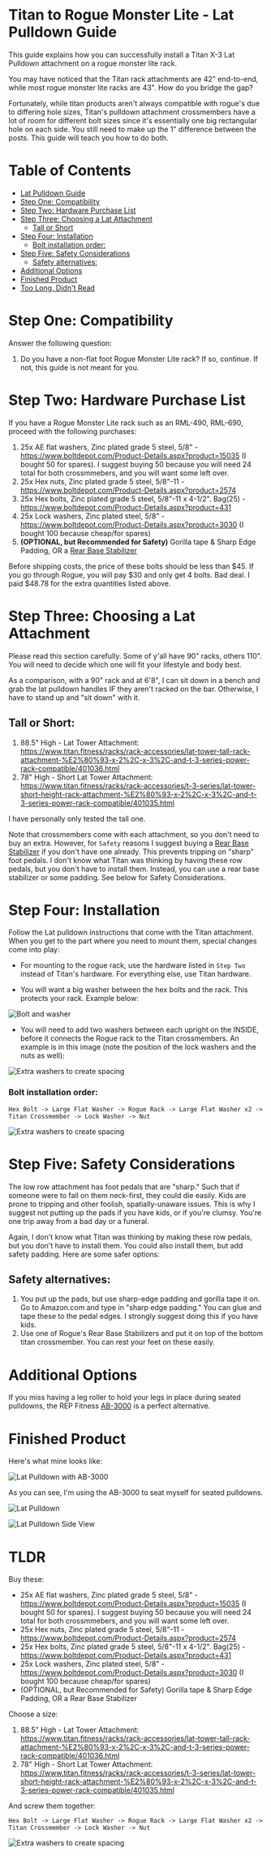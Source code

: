 # Titan to Rogue Monster Lite - Lat Pulldown Guide

This guide explains how you can successfully install a Titan X-3 Lat Pulldown attachment on a rogue monster lite rack. 

You may have noticed that the Titan rack attachments are 42" end-to-end, while most rogue monster lite racks are 43". How do you bridge the gap? 

Fortunately, while titan products aren't always compatible with rogue's due to differing hole sizes, Titan's pulldown attachment crossmembers have a lot of room for different bolt sizes since it's essentially one big rectangular hole on each side. You still need to make up the 1" difference between the posts. This guide will teach you how to do both.

# Table of Contents

   * [Lat Pulldown Guide](#lat-pulldown-guide)
   * [Step One: Compatibility](#step-one-compatibility)
   * [Step Two: Hardware Purchase List](#step-two-hardware-purchase-list)
   * [Step Three: Choosing a Lat Attachment](#step-three-choosing-a-lat-attachment)
      * [Tall or Short](#Tall-or-short)
   * [Step Four: Installation](#step-four-installation)
      * [Bolt installation order:](#bolt-installation-order)
   * [Step Five: Safety Considerations](#step-five-safety-considerations)
      * [Safety alternatives:](#safety-alternatives)
   * [Additional Options](#additional-options)
   * [Finished Product](#finished-product)
   * [Too Long, Didn't Read](#tldr)



# Step One: Compatibility

Answer the following question:

1) Do you have a non-flat foot Rogue Monster Lite rack? If so, continue. If not, this guide is not meant for you. 

# Step Two: Hardware Purchase List

If you have a Rogue Monster Lite rack such as an RML-490, RML-690, proceed with the following purchases:

1) 25x AE flat washers, Zinc plated grade 5 steel, 5/8" - https://www.boltdepot.com/Product-Details.aspx?product=15035 (I bought 50 for spares). I suggest buying 50 because you will need 24 total for both crossmmebers, and you will want some left over.
2) 25x Hex nuts, Zinc plated grade 5 steel, 5/8"-11 - https://www.boltdepot.com/Product-Details.aspx?product=2574
3) 25x Hex bolts, Zinc plated grade 5 steel, 5/8"-11 x 4-1/2". Bag(25) - https://www.boltdepot.com/Product-Details.aspx?product=431
4) 25x Lock washers, Zinc plated steel, 5/8" - https://www.boltdepot.com/Product-Details.aspx?product=3030 (I bought 100 because cheap/for spares)
5) **(OPTIONAL, but Recommended for Safety)** Gorilla tape & Sharp Edge Padding, OR a [Rear Base Stabilizer](https://www.roguefitness.com/monster-lite-stabilizer-kit) 

Before shipping costs, the price of these bolts should be less than $45. If you go through Rogue, you will pay $30 and only get 4 bolts. Bad deal. I paid $48.78 for the extra quantities listed above.

#  Step Three: Choosing a Lat Attachment

Please read this section carefully. Some of y'all have 90" racks, others 110". You will need to decide which one will fit your lifestyle and body best. 

As a comparison, with a 90" rack and at 6'8", I can sit down in a bench and grab the lat pulldown handles IF they aren't racked on the bar. Otherwise, I have to stand up and "sit down" with it. 

## Tall or Short:

1) 88.5" High - Lat Tower Attachment: https://www.titan.fitness/racks/rack-accessories/lat-tower-tall-rack-attachment-%E2%80%93-x-2%2C-x-3%2C-and-t-3-series-power-rack-compatible/401036.html
2) 78" High - Short Lat Tower Attachment: https://www.titan.fitness/racks/rack-accessories/t-3-series/lat-tower-short-height-rack-attachment-%E2%80%93-x-2%2C-x-3%2C-and-t-3-series-power-rack-compatible/401035.html

I have personally only tested the tall one. 

Note that crossmembers come with each attachment, so you don't need to buy an extra. However, for `Safety` reasons I suggest buying a [Rear Base Stabilizer](https://www.roguefitness.com/monster-lite-stabilizer-kit) if you don't have one already. This prevents tripping on "sharp" foot pedals. I don't know what Titan was thinking by having these row pedals, but you don't have to install them. Instead, you can use a rear base stabilizer or some padding. See below for Safety Considerations.

# Step Four: Installation

Follow the Lat pulldown instructions that come with the Titan attachment. When you get to the part where you need to mount them, special changes come into play:

- For mounting to the rogue rack, use the hardware listed in `Step Two` instead of Titan's hardware. For everything else, use Titan hardware.

- You will want a big washer between the hex bolts and the rack. This protects your rack. Example below:

![Bolt and washer](https://i.imgur.com/bKPhJxj.jpg)

- You will need to add two washers between each upright on the INSIDE, before it connects the Rogue rack to the Titan crossmembers. An example is in this image (note the position of the lock washers and the nuts as well):

![Extra washers to create spacing](https://i.imgur.com/ljmrZFN.jpg)

### Bolt installation order:

```Hex Bolt -> Large Flat Washer -> Rogue Rack -> Large Flat Washer x2 -> Titan Crossmember -> Lock Washer -> Nut```

![Extra washers to create spacing](https://i.imgur.com/0sShzv4.png)


# Step Five: Safety Considerations

The low row attachment has foot pedals that are "sharp." Such that if someone were to fall on them neck-first, they could die easily. Kids are prone to tripping and other foolish, spatially-unaware issues. This is why I suggest not putting up the pads if you have kids, or if you're clumsy. You're one trip away from a bad day or a funeral. 

Again, I don't know what Titan was thinking by making these row pedals, but you don't have to install them. You could also install them, but add safety padding. Here are some safer options:

## Safety alternatives:

1) You put up the pads, but use sharp-edge padding and gorilla tape it on. Go to Amazon.com and type in "sharp edge padding." You can glue and tape these to the pedal edges. I strongly suggest doing this if you have kids.
2) Use one of Rogue's Rear Base Stabilizers and put it on top of the bottom titan crossmember. You can rest your feet on these easily. 

# Additional Options

If you miss having a leg roller to hold your legs in place during seated pulldowns, the REP Fitness [AB-3000](https://www.repfitness.com/rep-ab3000-fid-adj-bench) is a perfect alternative. 

# Finished Product

Here's what mine looks like:

![Lat Pulldown with AB-3000](https://i.imgur.com/QtHTcRD.jpg)

As you can see, I'm using the AB-3000 to seat myself for seated pulldowns.

![Lat Pulldown](https://i.imgur.com/C5OYbmi.jpg)

![Lat Pulldown Side View](https://i.imgur.com/Ycdk3JC.jpg)

# TLDR

Buy these:

- 25x AE flat washers, Zinc plated grade 5 steel, 5/8" - https://www.boltdepot.com/Product-Details.aspx?product=15035 (I bought 50 for spares). I suggest buying 50 because you will need 24 total for both crossmmebers, and you will want some left over.
- 25x Hex nuts, Zinc plated grade 5 steel, 5/8"-11 - https://www.boltdepot.com/Product-Details.aspx?product=2574
- 25x Hex bolts, Zinc plated grade 5 steel, 5/8"-11 x 4-1/2". Bag(25) - https://www.boltdepot.com/Product-Details.aspx?product=431
- 25x Lock washers, Zinc plated steel, 5/8" - https://www.boltdepot.com/Product-Details.aspx?product=3030 (I bought 100 because cheap/for spares)
- (OPTIONAL, but Recommended for Safety) Gorilla tape & Sharp Edge Padding, OR a Rear Base Stabilizer

Choose a size:

1) 88.5" High - Lat Tower Attachment: https://www.titan.fitness/racks/rack-accessories/lat-tower-tall-rack-attachment-%E2%80%93-x-2%2C-x-3%2C-and-t-3-series-power-rack-compatible/401036.html
2) 78" High - Short Lat Tower Attachment: https://www.titan.fitness/racks/rack-accessories/t-3-series/lat-tower-short-height-rack-attachment-%E2%80%93-x-2%2C-x-3%2C-and-t-3-series-power-rack-compatible/401035.html

And screw them together:


```Hex Bolt -> Large Flat Washer -> Rogue Rack -> Large Flat Washer x2 -> Titan Crossmember -> Lock Washer -> Nut```

![Extra washers to create spacing](https://i.imgur.com/0sShzv4.png)
